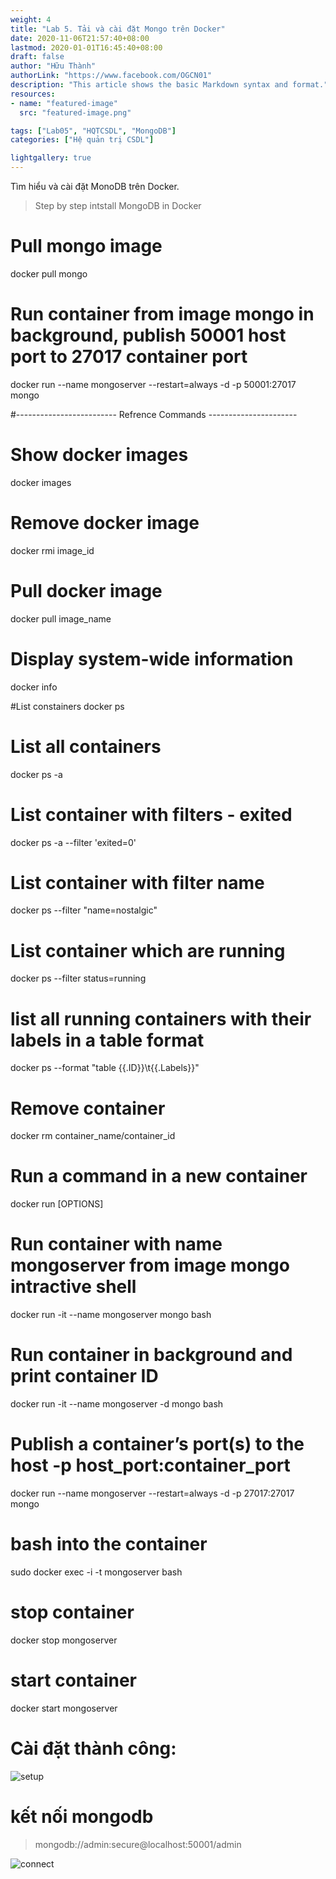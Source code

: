 ```yaml
---
weight: 4
title: "Lab 5. Tải và cài đặt Mongo trên Docker"
date: 2020-11-06T21:57:40+08:00
lastmod: 2020-01-01T16:45:40+08:00
draft: false
author: "Hữu Thành"
authorLink: "https://www.facebook.com/OGCN01"
description: "This article shows the basic Markdown syntax and format."
resources:
- name: "featured-image"
  src: "featured-image.png"

tags: ["Lab05", "HQTCSDL", "MongoDB"]
categories: ["Hệ quản trị CSDL"]

lightgallery: true
---
```

Tìm hiểu và cài đặt MonoDB trên Docker.

<!--more-->

>Step by step intstall MongoDB in Docker 

# Pull mongo image 
docker pull mongo 

# Run container from image mongo in background, publish 50001 host port to 27017 container port 
docker run --name mongoserver --restart=always -d -p 50001:27017 mongo


#------------------------- Refrence Commands ----------------------
# Show docker images 
docker images 

# Remove docker image 
docker rmi image_id

# Pull docker image 
docker pull image_name

# Display system-wide information
docker info	

#List constainers 
docker ps 

# List all containers 
docker ps -a 

# List container with filters - exited 
docker ps -a --filter 'exited=0'

# List container with filter name 
docker ps --filter "name=nostalgic"

# List container which are running 
docker ps --filter status=running

# list all running containers with their labels in a table format
docker ps --format "table {{.ID}}\t{{.Labels}}"

# Remove container 
docker rm container_name/container_id


# Run a command in a new container
docker run [OPTIONS]

# Run container with name mongoserver from image mongo intractive shell 
docker run -it --name mongoserver mongo bash

# Run container in background and print container ID
docker run -it --name mongoserver -d mongo bash

# Publish a container’s port(s) to the host -p host_port:container_port
docker run --name mongoserver --restart=always -d -p 27017:27017 mongo

# bash into the container
sudo docker exec -i -t mongoserver bash

# stop container
docker stop mongoserver

# start container
docker start mongoserver

# Cài đặt thành công: 
![setup](https://firebasestorage.googleapis.com/v0/b/blog-7d3a3.appspot.com/o/HQTCSDL%2Fmongodb-in-docker.png?alt=media&token=a0e4e740-11ae-43c6-9672-f14fd920dc42)

# kết nối mongodb

> mongodb://admin:secure@localhost:50001/admin


![connect](https://firebasestorage.googleapis.com/v0/b/blog-7d3a3.appspot.com/o/HQTCSDL%2Fconnect-mogo.png?alt=media&token=04899075-df1e-4528-a893-67a505eefee2)